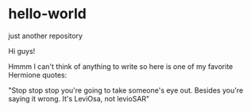 # hello-world
just another repository 

Hi guys!

Hmmm I can't think of anything to write so here is one of my favorite Hermione quotes:

"Stop stop stop you're going to take someone's eye out. Besides you're saying it wrong. It's LeviOsa, not levioSAR"
